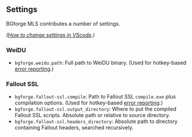## Settings

BGforge MLS contributes a number of settings.

_([How to change settings in VScode](https://code.visualstudio.com/docs/getstarted/settings).)_

### WeiDU
- `bgforge.weidu.path`: Full path to WeiDU binary. (Used for hotkey-based [error reporting](#error-reporting).)

### Fallout SSL
- `bgforge.fallout-ssl.compile`: Path to Fallout SSL `compile.exe` plus compilation options. (Used for hotkey-based [error reporting](/#error-reporting).)
- `bgforge.fallout-ssl.output_directory`: Where to put the compiled Fallout SSL scripts. Absolute path or relative to source directory.
- `bgforge.fallout-ssl.headers_directory`: Absolute path to directory containing Fallout headers, searched recursively.
